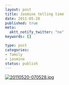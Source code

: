```yaml
--- 
layout: post
title: Jasmine telling time
date: 2011-05-20
published: true
meta: 
  aktt_notify_twitter: "no"
keywords: []

type: post
categories: 
- family
- jasmine
status: publish
---
```

[![20110520-070528.jpg](http://eick.us/files/2011/05/20110520-070528.jpg)](http://eick.us/files/2011/05/20110520-070528.jpg)
